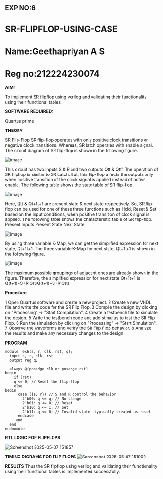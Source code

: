 ## EXP NO:6

# SR-FLIPFLOP-USING-CASE
# Name:Geethapriyan A S
# Reg no:212224230074

**AIM:**

To implement  SR flipflop using verilog and validating their functionality using their functional tables

**SOFTWARE REQUIRED:**

Quartus prime

**THEORY**

SR Flip-Flop SR flip-flop operates with only positive clock transitions or negative clock transitions. Whereas, SR latch operates with enable signal. The circuit diagram of SR flip-flop is shown in the following figure.

![image](https://github.com/naavaneetha/SR-FLIPFLOP-USING-CASE/assets/154305477/0f710028-ad52-4d3e-9276-8714cf023a25)

 
This circuit has two inputs S & R and two outputs Qtt & Qtt’. The operation of SR flipflop is similar to SR Latch. But, this flip-flop affects the outputs only when positive transition of the clock signal is applied instead of active enable. The following table shows the state table of SR flip-flop.

![image](https://github.com/naavaneetha/SR-FLIPFLOP-USING-CASE/assets/154305477/dabfc4f4-87e3-4cbc-9472-f89ee1b5ed30)

 
Here, Qtt & Qt+1t+1 are present state & next state respectively. So, SR flip-flop can be used for one of these three functions such as Hold, Reset & Set based on the input conditions, when positive transition of clock signal is applied. The following table shows the characteristic table of SR flip-flop. Present Inputs Present State Next State

![image](https://github.com/naavaneetha/SR-FLIPFLOP-USING-CASE/assets/154305477/dd90d16c-aec5-4290-a586-e2346b1e9eb5)

 
By using three variable K-Map, we can get the simplified expression for next state, Qt+1t+1. The three variable K-Map for next state, Qt+1t+1 is shown in the following figure.

![image](https://github.com/naavaneetha/SR-FLIPFLOP-USING-CASE/assets/154305477/473efad6-d70b-4ca7-aeb7-898bbfca319f)

 
The maximum possible groupings of adjacent ones are already shown in the figure. Therefore, the simplified expression for next state Qt+1t+1 is Q(t+1)=S+R′Q(t)Q(t+1)=S+R′Q(t)

**Procedure**

1 Open Quartus software and create a new project.
2 Create a new VHDL file and write the code for the SR Flip Flop.
3 Compile the design by clicking on "Processing" -> "Start Compilation".
4 Create a testbench file to simulate the design.
5 Write the testbench code and add stimulus to test the SR Flip Flop.
6 Run the simulation by clicking on "Processing" -> "Start Simulation".
7 Observe the waveforms and verify the SR Flip Flop behavior.
8 Analyze the results and make any necessary changes to the design.

**PROGRAM**

```
module  ex6(s, r, clk, rst, q);
  input s, r, clk, rst;
  output reg q;

  always @(posedge clk or posedge rst)
begin
    if (rst)
    q <= 0; // Reset the flip-flop
    else
begin
      case ({s, r}) // S and R control the behavior
        2'b00: q <= q; // No change
        2'b01: q <= 0; // Reset
        2'b10: q <= 1; // Set
        2'b11: q <= 0; // Invalid state, typically treated as reset
      endcase
     end
  end
endmodule
```
**RTL LOGIC FOR FLIPFLOPS**

![Screenshot 2025-05-07 151857](https://github.com/user-attachments/assets/69a53083-c203-4697-bc4e-04b2f40a1634)

**TIMING DIGRAMS FOR FLIP FLOPS**
![Screenshot 2025-05-07 151909](https://github.com/user-attachments/assets/1b22e252-0235-468b-a85f-1103a87d5631)

**RESULTS**
Thus the SR flipflop using verilog and validating their functionality using their functional tables is implemented successfully.
